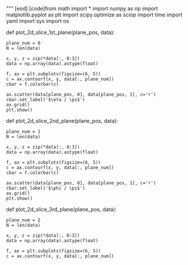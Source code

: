 
"""
[eod] [code]from math import *
import numpy as np
import matplotlib.pyplot as plt
import scipy.optimize as sciop
import time
import yaml
import sys
import os


def plot_2d_slice_1st_plane(plane_pos, data):

    plane_num = 0
    N = len(data)

    x, y, z = zip(*data[:, 0:3])
    data = np.array(data).astype(float)

    f, ax = plt.subplots(figsize=(6, 5))
    c = ax.contourf(x, y, data[:, plane_num])
    cbar = f.colorbar(c)

    ax.scatter(data[plane_pos, 0], data[plane_pos, 1], c='r')
    cbar.set_label('$\eta / \pi$')
    ax.grid()
    plt.show()


def plot_2d_slice_2nd_plane(plane_pos, data):

    plane_num = 1
    N = len(data)

    x, y, z = zip(*data[:, 0:3])
    data = np.array(data).astype(float)

    f, ax = plt.subplots(figsize=(6, 5))
    c = ax.contourf(x, y, data[:, plane_num])
    cbar = f.colorbar(c)

    ax.scatter(data[plane_pos, 0], data[plane_pos, 1], c='r')
    cbar.set_label('$\phi / \pi$')
    ax.grid()
    plt.show()


def plot_2d_slice_3rd_plane(plane_pos, data):

    plane_num = 2
    N = len(data)

    x, y, z = zip(*data[:, 0:3])
    data = np.array(data).astype(float)

    f, ax = plt.subplots(figsize=(6, 5))
    c = ax.contourf(x, y, data[:, plane_num])
    